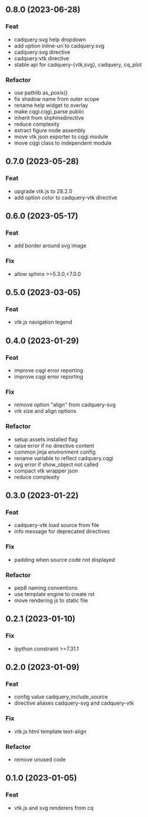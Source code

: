 ## 0.8.0 (2023-06-28)

### Feat

- cadquery:svg help dropdown
- add option inline-uri to cadquery:svg
- cadquery:svg directive
- cadquery:vtk directive
- stable api for cadquery-{vtk,svg}, cadquery, cq_plot

### Refactor

- use pathlib as_posix()
- fix shadow name from outer scope
- rename help widget to overlay
- make cqgi.cqgi_parse public
- inherit from shphinxdirective
- reduce complexity
- extract figure node assembly
- move vtk json exporter to cqgi module
- move cqgi class to independent module

## 0.7.0 (2023-05-28)

### Feat

- upgrade vtk.js to 28.2.0
- add option color to cadquery-vtk directive

## 0.6.0 (2023-05-17)

### Feat

- add border around svg image

### Fix

- allow sphinx >=5.3.0,<7.0.0

## 0.5.0 (2023-03-05)

### Feat

- vtk.js navigation legend

## 0.4.0 (2023-01-29)

### Feat

- improve cqgi error reporting
- improve cqgi error reporting

### Fix

- remove option "align" from cadquery-svg
- vtk size and align options

### Refactor

- setup assets installed flag
- raise error if no directive content
- common jinja environment config
- rename variable to reflect cadquery.cqgi
- svg error if show_object not called
- compact vtk wrapper json
- reduce complexity

## 0.3.0 (2023-01-22)

### Feat

- cadquery-vtk load source from file
- info message for deprecated directives

### Fix

- padding when source code not displayed

### Refactor

- pep8 naming conventions
- use template engine to create rst
- move rendering js to static file

## 0.2.1 (2023-01-10)

### Fix

- ipython constraint >=7.31.1

## 0.2.0 (2023-01-09)

### Feat

- config value cadquery_include_source
- directive aliases cadquery-svg and cadquery-vtk

### Fix

- vtk.js html template text-align

### Refactor

- remove unused code

## 0.1.0 (2023-01-05)

### Feat

- vtk.js and svg renderers from cq
